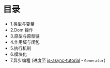 # 目录

- 1.类型与变量
- 2.Dom 操作
- 3.原型与原型链
- 4.作用域与闭包
- 5.执行机制
- 6.模块化
- 7.异步编程 (进度至 [js-async-tutorial](https://github.com/wangfupeng1988/js-async-tutorial) - `Generator`)
